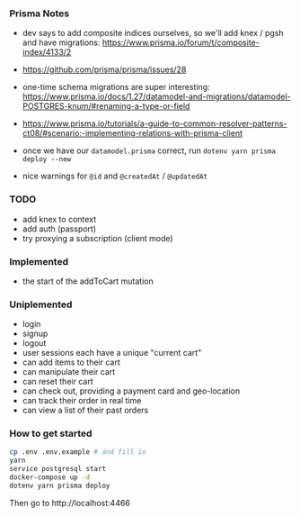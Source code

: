 ### Prisma Notes

* dev says to add composite indices ourselves, so we'll add knex / pgsh and have migrations:
  https://www.prisma.io/forum/t/composite-index/4133/2
* https://github.com/prisma/prisma/issues/28
* one-time schema migrations are super interesting:
  https://www.prisma.io/docs/1.27/datamodel-and-migrations/datamodel-POSTGRES-knum/#renaming-a-type-or-field
* https://www.prisma.io/tutorials/a-guide-to-common-resolver-patterns-ct08/#scenario:-implementing-relations-with-prisma-client


* once we have our `datamodel.prisma` correct, run `dotenv yarn prisma deploy --new`
* nice warnings for `@id` and `@createdAt` / `@updatedAt`

### TODO
* add knex to context
* add auth (passport)
* try proxying a subscription (client mode)

### Implemented

* the start of the addToCart mutation

### Uniplemented

* login
* signup
* logout
* user sessions each have a unique "current cart"
* can add items to their cart
* can manipulate their cart
* can reset their cart
* can check out, providing a payment card and geo-location
* can track their order in real time
* can view a list of their past orders

### How to get started

```bash
cp .env .env.example # and fill in
yarn
service postgresql start
docker-compose up -d
dotenv yarn prisma deploy
```

Then go to http://localhost:4466
